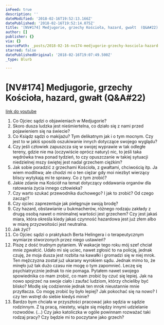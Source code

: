 ```yaml
---
inFeed: true
description: ''
dateModified: '2018-02-16T19:52:13.166Z'
datePublished: '2018-02-16T19:52:14.075Z'
title: '[NV#174] Medjugorie, grzechy Kościoła, hazard, gwałt  (Q&A#22)'
author: []
publisher: {}
via: {}
sourcePath: _posts/2018-02-16-nv174-medjugorie-grzechy-kosciola-hazard-gwalt-qanda2.md
starred: false
datePublishedOriginal: '2018-02-16T19:07:49.500Z'
_type: Blurb

---
```

# \[NV\#174\] Medjugorie, grzechy Kościoła, hazard, gwałt (Q&A\#22)
[link do youtube][0]

1. Co Ojciec sądzi o objawieniach w Medjugorie?
2. Skoro dusza ludzka jest nieśmiertelna, co działo się z nami przed pojawieniem się na świecie?
3. Co Ksiądz sądzi o makijażu? Tym delikatnym jak i o tym mocnym. Czy jest to w jakiś sposób oszukiwanie innych dotyczące swojego wyglądu?
4. Czy jeśli człowiek zapuszcza się w swojej wyprawie w tak odległe tereny, gdzie nie ma (oczywiście oprócz natury) nic, to jeśli taka wędrówka trwa ponad tydzień, to czy opuszczanie w takiej sytuacji niedzielnej mszy świętej jest nadal grzechem ciężkim?
5. Jak sobie poradzić z grzechami Kościoła, z gwałtami, chciwością itp. Ja wiem modlitwa; ale chodzi mi o ten ciężar gdy moi niezbyt wierzący bliscy wytykają mi te sprawy. Co z tym zrobić?
6. Jakie zdanie ma Kościół na temat dotyczący oddawania organów dla ratowania życia innego człowieka? 
7. Czy warto szukać przewodnika duchowego? I jak to zrobić? Od czego zacząć?
8. Czy ojciec zaprezentuje jak pielęgnuje swoją brodę?
9. Czy hazard, obstawianie u bukmacherów, różnego rodzaju zakłady z drugą osobą nawet o minimalnej wartości jest grzechem? Czy jest jakaś miara, która określa kiedy jakaś czynność hazardowa jest już złem albo w miarę przyzwoitości jest neutralna.
10. Jak żyć?
11. Co Ojciec sądzi o praktykach Berta Helingera i o terapeutycznym wymiarze stworzonych przez niego ustawień?
12. Piszę z dość trudnym pytaniem. W wakacje tego roku mój szef chciał mnie zgwałcić. Udało mi się uciec, nawet zgłosić to na policję, jednak czuję, że moja dusza jest rozbita na kawałki i gromadzi się w niej mrok. Ten mężczyzna został już ukarany wyrokiem sądu. Jednak mimo to, że minęło już tak dużo czasu nie mogę o tym zapomnieć. Leczę się psychiatrycznie jednak to nie pomaga. Pytałem nawet swojego spowiednika co mam zrobić, co mam zrobić by czuć się lepiej. Jak na nowo spojrzeć na swoje ciało i zaufać ludziom, którzy chcieliby być blisko? Modlę się codziennie jednak ten mrok nieustannie mnie przytłacza. Co mogę zrobić by było lepiej? Jak pokochać się na nowo? I czy ten wstręt do siebie kiedyś minie?
13. Bardzo bym chciała w przyszłości pracować jako sędzia w sądzie rodzinnym. Z tą pracą, niestety, wiąże się między innymi udzielanie rozwodów. (...) Czy jako katoliczka w ogóle powinnam rozważać taki rodzaj pracy? Czy będzie mi to poczytane jako grzech?

[0]: https://www.youtube.com/watch?v=djrQyPWpOB8